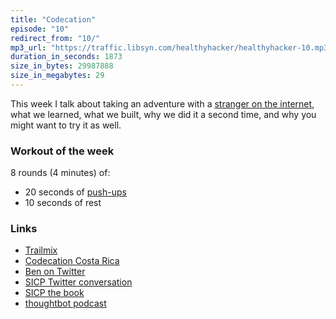 ```yaml
---
title: "Codecation"
episode: "10"
redirect_from: "10/"
mp3_url: "https://traffic.libsyn.com/healthyhacker/healthyhacker-10.mp3"
duration_in_seconds: 1873
size_in_bytes: 29987888
size_in_megabytes: 29
---
```


This week I talk about taking an adventure with a [stranger on the internet](https://twitter.com/r00k), what we learned, what we built, why we did it a second time, and why you might want to try it as well.

### Workout of the week

8 rounds (4 minutes) of:

- 20 seconds of [push-ups](https://www.youtube.com/watch?v=M1IfJmVjKW0)
- 10 seconds of rest

### Links

- [Trailmix](https://www.trailmix.life/)
- [Codecation Costa Rica](http://codecation.github.io/2014-02-clojure-rica/)
- [Ben on Twitter](https://twitter.com/r00k)
- [SICP Twitter conversation](https://twitter.com/r00k/status/382706978977742848)
- [SICP the book](https://mitpress.mit.edu/sicp/full-text/book/book.html)
- [thoughtbot podcast](http://podcasts.thoughtbot.com/giantrobots)
